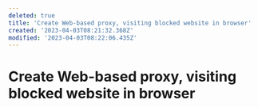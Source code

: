 ```yaml
---
deleted: true
title: 'Create Web-based proxy, visiting blocked website in browser'
created: '2023-04-03T08:21:32.368Z'
modified: '2023-04-03T08:22:06.435Z'
---
```


# Create Web-based proxy, visiting blocked website in browser
